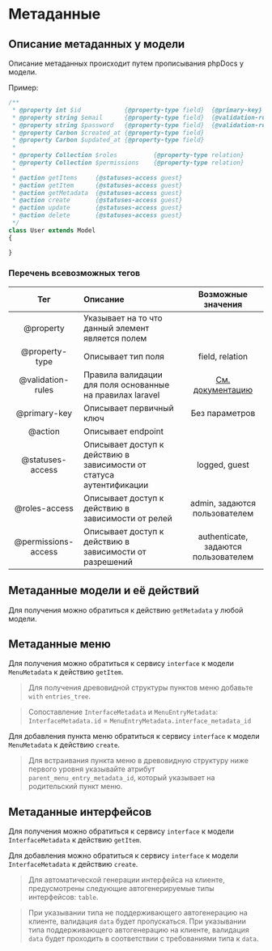 # Метаданные

## Описание метаданных у модели

Описание метаданных происходит путем прописывания phpDocs у модели.

Пример:

```php
/**
 * @property int $id            {@property-type field}  {@primary-key}
 * @property string $email      {@property-type field}  {@validation-rules required|string|email|unique:users|email}
 * @property string $password   {@property-type field}  {@validation-rules required|string}
 * @property Carbon $created_at {@property-type field}
 * @property Carbon $updated_at {@property-type field}
 *
 * @property Collection $roles          {@property-type relation}
 * @property Collection $permissions    {@property-type relation}
 *
 * @action getItems     {@statuses-access guest}
 * @action getItem      {@statuses-access guest}
 * @action getMetadata  {@statuses-access guest}
 * @action create       {@statuses-access guest}
 * @action update       {@statuses-access guest}
 * @action delete       {@statuses-access guest}
 */
class User extends Model
{

}
```

### Перечень всевозможных тегов

|         Тег         | Описание                                                            |                       Возможные значения                       |
|:-------------------:|:--------------------------------------------------------------------|:--------------------------------------------------------------:|
|      @property      | Указывает на то что данный элемент является полем                   |                                                                |
|   @property-type    | Описывает тип поля                                                  |                        field, relation                         |
|  @validation-rules  | Правила валидации для поля основанные на правилах laravel           | [Cм. документацию](https://laravel.com/docs/master/validation) |
|    @primary-key     | Описывает первичный ключ                                            |                         Без параметров                         |
|       @action       | Описывает endpoint                                                  |                                                                |
|  @statuses-access   | Описывает доступ к действию в зависимости от статуса аутентификации |                         logged, guest                          |
|    @roles-access    | Описывает доступ к действию в зависимости от релей                  |                 admin, задаются пользователем                  |
| @permissions-access | Описывает доступ к действию в зависимости от разрешений             |              authenticate, задаются пользователем              |


## Метаданные модели и её действий

Для получения можно обратиться к действию `getMetadata` у любой модели.

## Метаданные меню

Для получения можно обратиться к сервису `interface` к модели
`MenuMetadata` к действию `getItem`.

> Для получения древовидной структуры пунктов меню добавьте `with`
> `entries_tree`.

> Сопоставление `InterfaceMetadata` и `MenuEntryMetadata`:
> `InterfaceMetadata.id` = `MenuEntryMetadata.interface_metadata_id`

Для добавления пункта меню обратиться к сервису `interface` к модели
`MenuMetadata` к действию `create`.

> Для встраивания пункта меню в древовидную структуру ниже первого
> уровня указывайте атрибут `parent_menu_entry_metadata_id`, который
> указывает на родительский пункт меню.

## Метаданные интерфейсов

Для получения можно обратиться к сервису `interface` к модели
`InterfaceMetadata` к действию `getItem`.

Для добавления можно обратиться к сервису `interface` к модели
`InterfaceMetadata` к действию `create`.

> Для автоматической генерации интерфейса на клиенте, предусмотрены
> следующие автогенерируемые типы интерфейсов: `table`.

> При указывании типа не поддерживающего автогенерацию на клиенте,
> валидация `data` будет пропускаться. При указывании типа
> поддерживающего автогенерацию на клиенте, валидация `data` будет
> проходить в соответствии с требованиями типа к `data`.

